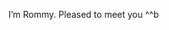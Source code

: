 I’m Rommy. Pleased to meet you ^^b

<!---
DarthRommy/DarthRommy is a ✨ special ✨ repository because its `README.md` (this file) appears on your GitHub profile.
You can click the Preview link to take a look at your changes.
--->
